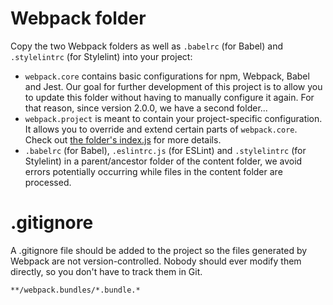 # Webpack folder

Copy the two Webpack folders as well as `.babelrc` (for Babel) and `.stylelintrc` (for Stylelint) into your project:

- `webpack.core` contains basic configurations for npm, Webpack, Babel and Jest. Our goal for further development of this project is to allow you to update this folder without having to manually configure it again. For that reason, since version 2.0.0, we have a second folder...
- `webpack.project` is meant to contain your project-specific configuration. It allows you to override and extend certain parts of `webpack.core`. Check out [the folder's index.js](./webpack.project/index.js) for more details.
- `.babelrc` (for Babel), `.eslintrc.js` (for ESLint) and `.stylelintrc` (for Stylelint) in a parent/ancestor folder of the content folder, we avoid errors potentially occurring while files in the content folder are processed.

# .gitignore

A .gitignore file should be added to the project so the files generated by Webpack are not version-controlled. Nobody should ever modify them directly, so you don't have to track them in Git.

```
**/webpack.bundles/*.bundle.*
```

